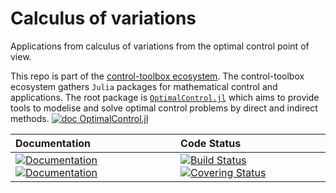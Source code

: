 # Calculus of variations

[ci-img]: https://github.com/control-toolbox/calculus_of_variations/actions/workflows/CI.yml/badge.svg?branch=main
[ci-url]: https://github.com/control-toolbox/calculus_of_variations/actions/workflows/CI.yml?query=branch%3Amain

[co-img]: https://codecov.io/gh/control-toolbox/calculus_of_variations/branch/main/graph/badge.svg?token=YM5YQQUSO3
[co-url]: https://codecov.io/gh/control-toolbox/calculus_of_variations

[doc-dev-img]: https://img.shields.io/badge/docs-dev-8A2BE2.svg
[doc-dev-url]: https://control-toolbox.org/calculus_of_variations/dev/

[doc-stable-img]: https://img.shields.io/badge/docs-stable-blue.svg
[doc-stable-url]: https://control-toolbox.org/calculus_of_variations/stable/

Applications from calculus of variations from the optimal control point of view.

This repo is part of the [control-toolbox ecosystem](https://github.com/control-toolbox). 
The control-toolbox ecosystem gathers `Julia` packages for mathematical control and applications. The root package is [`OptimalControl.jl`](https://github.com/control-toolbox/OptimalControl.jl) which aims to provide tools to modelise and solve optimal control problems by direct and indirect methods. [![doc OptimalControl.jl](https://img.shields.io/badge/doc-OptimalControl.jl-blue)](http://control-toolbox.org/OptimalControl.jl)

| **Documentation**  | **Code Status**  |
|:-------------------|:-----------------|
| [![Documentation][doc-stable-img]][doc-stable-url] [![Documentation][doc-dev-img]][doc-dev-url] | [![Build Status][ci-img]][ci-url] [![Covering Status][co-img]][co-url] |
